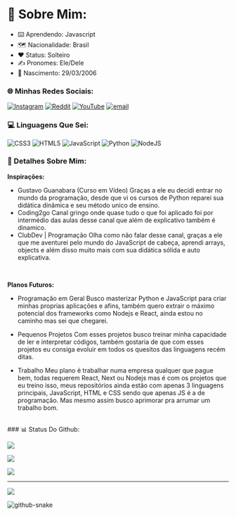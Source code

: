 # 🌟 Sobre Mim:
 - ⌨️ Aprendendo: Javascript<br>
 - 🗺️ Nacionalidade: Brasil<br>
 - ❤️ Status: Solteiro<br>
 - ✍️ Pronomes: Ele/Dele<br>
 - 👶 Nascimento: 29/03/2006<br>

### 🌐 Minhas Redes Sociais:
[![Instagram](https://img.shields.io/badge/Instagram-%23E4405F.svg?logo=Instagram&logoColor=white)](https://instagram.com/aquele_dober) [![Reddit](https://img.shields.io/badge/Reddit-%23FF4500.svg?logo=Reddit&logoColor=white)](https://reddit.com/user/Daniel_Aquele_Dober) [![YouTube](https://img.shields.io/badge/YouTube-%23FF0000.svg?logo=YouTube&logoColor=white)](https://youtube.com/@tio_dober?si=2kCuL6kkmfdxx_CG) [![email](https://img.shields.io/badge/Email-D14836?logo=gmail&logoColor=white)](mailto:pumpkintorricelligauss@gmail.com) 

### 💻 Linguagens Que Sei:
![CSS3](https://img.shields.io/badge/css3-%231572B6.svg?style=for-the-badge&logo=css3&logoColor=white) ![HTML5](https://img.shields.io/badge/html5-%23E34F26.svg?style=for-the-badge&logo=html5&logoColor=white) ![JavaScript](https://img.shields.io/badge/javascript-%23323330.svg?style=for-the-badge&logo=javascript&logoColor=%23F7DF1E) ![Python](https://img.shields.io/badge/python-3670A0?style=for-the-badge&logo=python&logoColor=ffdd54) ![NodeJS](https://img.shields.io/badge/node.js-6DA55F?style=for-the-badge&logo=node.js&logoColor=white)
<br>
### 📍 Detalhes Sobre Mim:
**Inspirações:**
* Gustavo Guanabara (Curso em Vídeo)
Graças a ele eu decidi entrar no mundo da programação, desde que vi os cursos de Python reparei sua didática dinâmica e seu método unico de ensino.
* Coding2go
Canal gringo onde quase tudo o que foi aplicado foi por intermédio das aulas desse canal que além de explicativo também é dinamico.
* ClubDev | Programação
Olha como não falar desse canal, graças a ele que me aventurei pelo mundo do JavaScript de cabeça, aprendi arrays, objects e além disso muito mais com sua didática sólida e auto explicativa.
<br>

**Planos Futuros:**
* Programação em Geral
Busco masterizar Python e JavaScript para criar minhas proprias aplicações e afins, também quero extrair o máximo potencial dos frameworks como Nodejs e React, ainda estou no caminho mas sei que chegarei.

* Pequenos Projetos
Com esses projetos busco treinar minha capacidade de ler e interpretar códigos, também gostaria de que com esses projetos eu consiga evoluir em todos os quesitos das linguagens recém ditas.

* Trabalho
Meu plano é trabalhar numa empresa qualquer que pague bem, todas requerem React, Next ou Nodejs mas é com os projetos que eu treino isso, meus repositórios ainda estão com apenas 3 linguagens principais, JavaScript, HTML e CSS sendo que apenas JS é a de programação. Mas mesmo assim busco aprimorar pra arrumar um trabalho bom.
<br>
### 📊 Status Do Github:

![](https://github-readme-stats.vercel.app/api?username=Daniel-C-Reynaud&show_icons=true&theme=dark&hide_border=false&include_all_commits=true&count_private=true)
<br>

![](https://github-readme-streak-stats.herokuapp.com/?user=Daniel-C-Reynaud&theme=dark&hide_border=false)
<br>

![](https://github-readme-stats.vercel.app/api/top-langs/?username=Daniel-C-Reynaud&theme=dark&hide_border=false&include_all_commits=true&count_private=true&layout=donut-vertical)

---
[![](https://visitcount.itsvg.in/api?id=Daniel-C-Reynaud&icon=1&color=1)](https://visitcount.itsvg.in)

<picture>
  <source media="(prefers-color-scheme: dark)" srcset="https://raw.githubusercontent.com/tobiasmeyhoefer/tobiasmeyhoefer/output/github-snake-dark.svg" />
  <source media="(prefers-color-scheme: light)" srcset="https://raw.githubusercontent.com/tobiasmeyhoefer/tobiasmeyhoefer/output/github-snake.svg" />
  <img alt="github-snake" src="https://raw.githubusercontent.com/tobiasmeyhoefer/tobiasmeyhoefer/output/github-snake.svg"/>
</picture>

